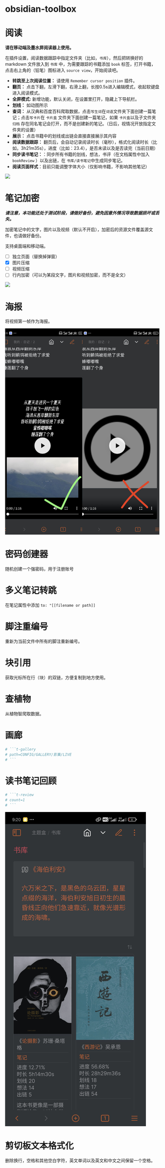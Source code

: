 # obsidian-toolbox



# 阅读

**请在移动端及墨水屏阅读器上使用。**

在插件设置，阅读数据跟踪中指定文件夹（比如，`书库`），然后把转换好的 markdown 文件放入到 `书库` 中，为需要跟踪的书籍添加 `book` 标签，打开书籍，点击右上角的（铅笔）图标进入 `source view`，开始阅读吧。

- **转跳至上次阅读位置：** 请使用 `Remember cursor position` 插件。
- **翻页：** 点击下翻，左滑下翻，右滑上翻，长按0.5s进入编辑模式，收起软键盘进入阅读模式。
- **全屏模式:** 新增功能，默认关闭，在设置里打开，隐藏上下导航栏。
- **划线：** 如动图所示
- **查词：** 从汉典和百度百科爬取数据，点击`写生词`在`词语`文件夹下面创建一篇笔记；点击`写卡片`在 `卡片盒` 文件夹下面创建一篇笔记，如果 `卡片盒`以及子文件夹 `归档` 存在同名笔记会打开，而不是创建新的笔记。（日后，视情况开放指定文件夹的设置）
- **展示：** 点击书籍中的划线或出链会直接直接展示其内容
- **阅读数据跟踪：** 翻页后，会自动记录阅读时长（毫秒），格式化阅读时长（比如，3h21m35s），进度（比如：23.4），是否未读以及是否读完（当前日期）
- **同步读书笔记：**：同步所有书籍的划线，想法，书评（在文档属性中加入 `bookReview` ）以及出链，在 `书库/读书笔记`中生成同步笔记。
- **阅读页面样式**：目前只能调整字体大小（仅影响书籍，不影响其他笔记）

![](./resource/reading.gif)

# 笔记加密

***请注意，本功能还处于测试阶段，请做好备份，避免因意外情况导致数据损坏或丢失。***

加密笔记中的文字，图片以及视频（默认不开启），加密后的资源文件覆盖源文件，也请做好备份。

支持桌面端和移动端。

- [ ] 独立页面（替换掉弹窗）
- [x] 图片压缩
- [ ] 视频压缩
- [ ] 行内加密（可以为某段文字，图片和视频加密，而不是全文）

![](./resource/enry.gif)

# 海报

将视频第一帧作为海报。

![](./resource/b93457a3dd1f2eacf7482d8aad1f0a7d.jpg)


# 密码创建器

随机创建一个强密码，用于注册账号

# 多义笔记转跳 

在笔记属性中添加 `to: "[[filename or path]]`

# 脚注重编号

重新为当前文件中所有的脚注重新编号。

# 块引用

获取光标所在行（块）的双链，方便复制到地方使用。

# 查植物

从植物智爬取数据。

# 画廊

```bash
# ```t-gallery
# path=CONFIG/GALLERY/影集/LIVE
# ```
```

# 读书笔记回顾

```bash
# ```t-review
# count=1
# ```
```

![](./resource/Screenshot_2024-08-31-09-20-48-209_md.obsidian.jpg)

# 剪切板文本格式化

删除换行，空格和其他空白字符，英文单词以及英文和中文之间保留一个空格。

